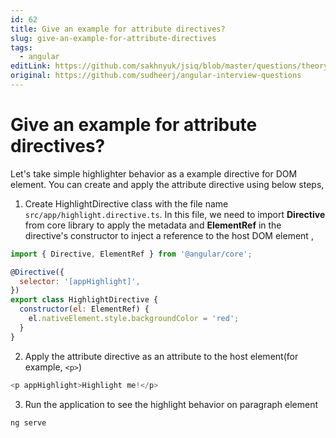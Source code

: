 ```yaml
---
id: 62
title: Give an example for attribute directives?
slug: give-an-example-for-attribute-directives
tags:
  - angular
editLink: https://github.com/sakhnyuk/jsiq/blob/master/questions/theory/angular/62.md
original: https://github.com/sudheerj/angular-interview-questions
---
```


# Give an example for attribute directives?

Let's take simple highlighter behavior as a example directive for DOM element. You can create and apply the attribute directive using below steps,

1. Create HighlightDirective class with the file name `src/app/highlight.directive.ts`. In this file, we need to import **Directive** from core library to apply the metadata and **ElementRef** in the directive's constructor to inject a reference to the host DOM element ,

```javascript
import { Directive, ElementRef } from '@angular/core';

@Directive({
  selector: '[appHighlight]',
})
export class HighlightDirective {
  constructor(el: ElementRef) {
    el.nativeElement.style.backgroundColor = 'red';
  }
}
```

2. Apply the attribute directive as an attribute to the host element(for example, `<p>`)

```javascript
<p appHighlight>Highlight me!</p>
```

3. Run the application to see the highlight behavior on paragraph element

```javascript
ng serve
```
